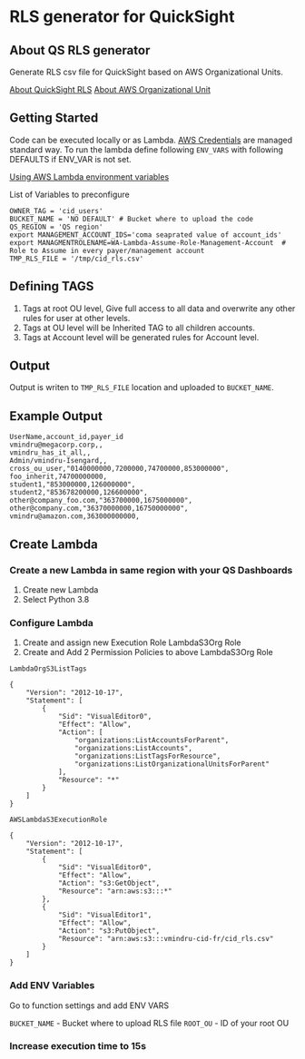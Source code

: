 # RLS generator for QuickSight

## About QS RLS generator 
Generate RLS csv file for QuickSight based on AWS Organizational Units.

[About QuickSight RLS](https://docs.aws.amazon.com/quicksight/latest/user/restrict-access-to-a-data-set-using-row-level-security.html)
[About AWS Organizational Unit ](https://docs.aws.amazon.com/organizations/latest/userguide/orgs_introduction.html)


## Getting Started 

Code can be executed locally or as Lambda. [AWS Credentials](https://boto3.amazonaws.com/v1/documentation/api/latest/guide/credentials.html) are managed standard way.
To run the lambda define following `ENV_VARS` with following DEFAULTS if ENV_VAR is not set. 

[Using AWS Lambda environment variables](https://docs.aws.amazon.com/lambda/latest/dg/configuration-envvars.html)


List of Variables to preconfigure 
```
OWNER_TAG = 'cid_users'
BUCKET_NAME = 'NO DEFAULT' # Bucket where to upload the code
QS_REGION = 'QS region'
export MANAGEMENT_ACCOUNT_IDS='coma seaprated value of account_ids'
export MANAGMENTROLENAME=WA-Lambda-Assume-Role-Management-Account  #  Role to Assume in every payer/management account
TMP_RLS_FILE = '/tmp/cid_rls.csv'
```
## Defining TAGS

1) Tags at root OU level, Give full access to all data and overwrite any other rules for user at other levels.
2) Tags at OU level will be Inherited TAG to all children accounts.
2) Tags at Account level will be generated rules for Account level.


## Output 

Output is writen to `TMP_RLS_FILE` location and uploaded to `BUCKET_NAME`.


## Example Output 


```
UserName,account_id,payer_id
vmindru@megacorp.corp,,
vmindru_has_it_all,,
Admin/vmindru-Isengard,,
cross_ou_user,"0140000000,7200000,74700000,853000000",
foo_inherit,74700000000,
student1,"853000000,126000000",
student2,"853678200000,126600000",
other@company_foo.com,"363700000,1675000000",
other@company.com,"36370000000,16750000000",
vmindru@amazon.com,363000000000,
```



## Create Lambda

### Create a new Lambda in same region with your QS Dashboards 

1) Create new Lambda
2) Select Python 3.8

### Configure Lambda

1)  Create and assign new Execution Role LambdaS3Org Role 
2)  Create and Add 2 Permission Policies to above LambdaS3Org Role

`LambdaOrgS3ListTags`

```
{
    "Version": "2012-10-17",
    "Statement": [
        {
            "Sid": "VisualEditor0",
            "Effect": "Allow",
            "Action": [
                "organizations:ListAccountsForParent",
                "organizations:ListAccounts",
                "organizations:ListTagsForResource",
                "organizations:ListOrganizationalUnitsForParent"
            ],
            "Resource": "*"
        }
    ]
}
```

`AWSLambdaS3ExecutionRole`

```
{
    "Version": "2012-10-17",
    "Statement": [
        {
            "Sid": "VisualEditor0",
            "Effect": "Allow",
            "Action": "s3:GetObject",
            "Resource": "arn:aws:s3:::*"
        },
        {
            "Sid": "VisualEditor1",
            "Effect": "Allow",
            "Action": "s3:PutObject",
            "Resource": "arn:aws:s3:::vmindru-cid-fr/cid_rls.csv"
        }
    ]
}
```

### Add ENV Variables 

Go to function settings and add ENV VARS 

`BUCKET_NAME` - Bucket where to upload RLS file 
`ROOT_OU`  -  ID of your root OU

### Increase execution time to 15s 




